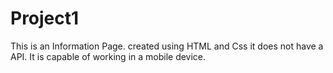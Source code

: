 # Project1 
This is an Information Page. created using HTML and Css it does not have a API. 
It is capable of working in a mobile device.  